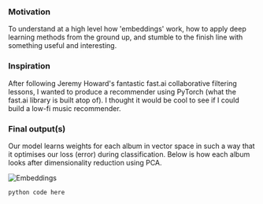 ### Motivation

To understand at a high level how 'embeddings' work, how to apply deep learning methods from the ground up, and stumble to the finish line with something useful and interesting.

### Inspiration

After following Jeremy Howard's fantastic fast.ai collaborative filtering lessons, I wanted to produce a recommender using PyTorch (what the fast.ai library is built atop of). I thought it would be cool to see if I could build a low-fi music recommender.

### Final output(s)
Our model learns weights for each album in vector space in such a way that it optimises our loss (error) during classification. Below is how each album looks after dimensionality reduction using PCA.

![Embeddings](https://i.imgur.com/AgZ7Izt.png)

```Python
python code here
```
